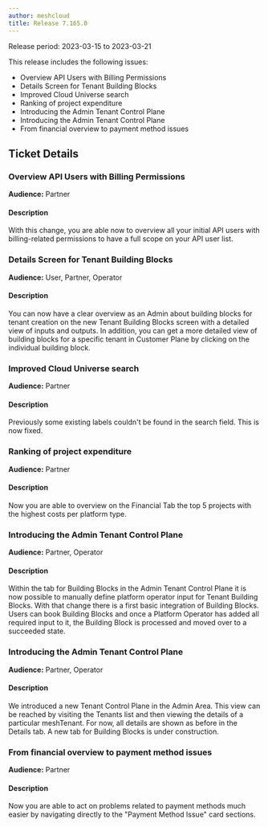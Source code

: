 ```yaml
---
author: meshcloud
title: Release 7.165.0
---
```


Release period: 2023-03-15 to 2023-03-21

This release includes the following issues:
* Overview API Users with Billing Permissions
* Details Screen for Tenant Building Blocks
* Improved Cloud Universe search
* Ranking of project expenditure
* Introducing the Admin Tenant Control Plane
* Introducing the Admin Tenant Control Plane
* From financial overview to payment method issues
<!--truncate-->

## Ticket Details
### Overview API Users with Billing Permissions
**Audience:** Partner<br>

#### Description
With this change, you are able now to overview all your initial API users with billing-related permissions to have a
full scope on your API user list.

### Details Screen for Tenant Building Blocks
**Audience:** User, Partner, Operator<br>

#### Description
You can now have a clear overview as an Admin about building blocks for tenant creation on the new 
Tenant Building Blocks screen with a detailed view of inputs and outputs. In addition, you can get a more detailed 
view of building blocks for a specific tenant in Customer Plane by clicking on the individual building block.

### Improved Cloud Universe search
**Audience:** Partner<br>

#### Description
Previously some existing labels couldn't 
be found in the search field. This is now fixed.

### Ranking of project expenditure
**Audience:** Partner<br>

#### Description
Now you are able to overview on the Financial Tab the top 5 projects
 with the highest costs per platform type.

### Introducing the Admin Tenant Control Plane
**Audience:** Partner, Operator<br>

#### Description
Within the tab for Building Blocks in the Admin Tenant Control Plane
it is now possible to manually define platform operator input for
Tenant Building Blocks. With that change there is a first basic integration
of Building Blocks. Users can book Building Blocks and once a Platform Operator
has added all required input to it, the Building Block is processed and moved
over to a succeeded state.

### Introducing the Admin Tenant Control Plane
**Audience:** Partner, Operator<br>

#### Description
We introduced a new Tenant Control Plane in the Admin Area.
This view can be reached by visiting the Tenants list and then
viewing the details of a particular meshTenant. For now, all details
are shown as before in the Details tab. A new tab for Building Blocks
is under construction.

### From financial overview to payment method issues
**Audience:** Partner<br>

#### Description
Now you are able to act on problems related to payment methods 
much easier by navigating directly to the "Payment Method Issue" card sections.


